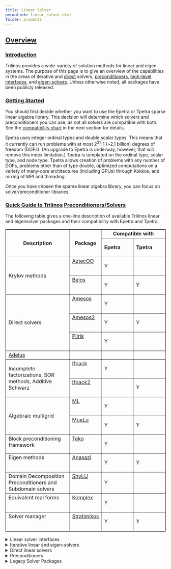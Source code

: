 ```yaml
---
title: Linear Solver
permalink: linear_solver.html
folder: products
---
```


## <span style="text-decoration: underline;">Overview</span>

### <span style="text-decoration: underline;">Introduction</span>

Trilinos provides a wide-variety of solution methods for linear and eigen systems. The purpose of this page is to give an overview of the capabilities in the areas of iterative and [direct](#_Direct_linear_solvers) solvers, [preconditioners](#_Preconditioners), [high-level interfaces](#Stratimikos), and [eigen-solvers](#Anasazi). Unless otherwise noted, all packages have been publicly released.

### <span style="text-decoration: underline;">Getting Started</span>

You should first decide whether you want to use the Epetra or Tpetra sparse linear algebra library. This decision will determine which solvers and preconditioners you can use, as not all solvers are compatible with both. See the [compatibility chart](#_Compatibility_with_Epetra) in the next section for details.

Epetra uses integer ordinal types and double scalar types. This means that it currently can run problems with at most 2<sup>31</sup>-1 (~2.1 billion) degrees of freedom (DOFs). (An upgrade to Epetra is underway, however, that will remove this index limitation.) Tpetra is templated on the ordinal type, scalar type, and node type. Tpetra allows creation of problems with any number of DOFs, problems other than of type double, optimized computations on a variety of many-core architectures (including GPUs) through Kokkos, and mixing of MPI and threading.

Once you have chosen the sparse linear algebra library, you can focus on solver/preconditioner libraries.

### <span style="text-decoration: underline;">Quick Guide to Trilinos</span> <span style="text-decoration: underline;">Preconditioners</span><span style="text-decoration: underline;">/Solvers</span>

The following table gives a one-line description of available Trilinos linear and eigensolver packages and their compatibility with Epetra and Tpetra.

<table border="1" cellspacing="0" cellpadding="0">

<tbody>

<tr>

<td rowspan="2" width="40%"><center> <strong>Description</strong> </center></td>

<td rowspan="2" width="20%"><center> <strong>Package</strong> </center></td>

<td colspan="2" width="40%">

<center><strong>Compatible with</strong></center>

</td>

</tr>

<tr>

<td width="20%">

<strong>Epetra</strong>

</td>

<td width="20%">

<strong>Tpetra</strong>

</td>

</tr>

<tr>

<td rowspan="2" width="261">Krylov methods</td>

<td valign="top" width="99"><a href="#aztecoo-preconditioners-and-krylov-subspace-methods">AztecOO</a></td>

<td width="68">

Y

</td>

<td width="68"></td>

</tr>

<tr>

<td valign="top" width="99"><a href="#belos-classical-and-block-krylov-subspace-methods">Belos</a></td>

<td width="68">

Y

</td>

<td width="68">

Y

</td>

</tr>

<tr>

<td rowspan="3" width="261">Direct solvers</td>

<td valign="top" width="99"><a href="#amesos-direct-sparse-linear-solver-interface">Amesos</a></td>

<td width="68">

Y

</td>

<td width="68"></td>

</tr>

<tr>

<td valign="top" width="99"><a href="#amesos2-direct-sparse-linear-solver-interface">Amesos2</a></td>

<td width="68">

Y

</td>

<td width="68">

Y

</td>

</tr>

<tr>

<td valign="top" width="99"><a href="#pliris-direct-dense-linear-solver">Pliris</a></td>

<td width="68">

Y

</td>

<td width="68"></td>

</tr>

<tr>

<td valign="top" width="99"><a href="#adelus-direct-dense-linear-solver">Adelus</a></td>

<td width="68"></td>

<td width="68"></td>

</tr>

<tr>

<td rowspan="2" width="261">Incomplete factorizations, SOR methods, Additive Schwarz</td>

<td valign="top" width="99"><a href="#ifpack-point-preconditioning-incomplete-factorizations-and-classical-domain-decomposition">Ifpack</a></td>

<td width="68">

Y

</td>

<td width="68"></td>

</tr>

<tr>

<td valign="top" width="99"><a href="#ifpack2-point-preconditioning-incomplete-factorizations">Ifpack2</a></td>

<td width="68"></td>

<td width="68">

Y

</td>

</tr>

<tr>

<td rowspan="2" width="261">Algebraic multigrid</td>

<td valign="top" width="99"><a href="#ml-smoothed-aggregation-algebraic-multigrid">ML</a></td>

<td width="68">

Y

</td>

<td width="68"></td>

</tr>

<tr>

<td valign="top" width="99"><a href="#muelu-multigrid-framework">MueLu</a></td>

<td width="68">

Y

</td>

<td width="68">

Y

</td>

</tr>

<tr>

<td valign="top" width="261">Block preconditioning framework</td>

<td valign="top" width="99"><a href="#teko-block-preconditioning-framework">Teko</a></td>

<td width="68">

Y

</td>

<td width="68"></td>

</tr>

<tr>

<td valign="top" width="261">Eigen methods</td>

<td valign="top" width="99"><a href="#anasazi-parallel-eigen-solvers">Anasazi</a></td>

<td width="68">

Y

</td>

<td width="68">

Y

</td>

</tr>

<tr>

<td valign="top" width="261">Domain Decomposition Preconditioners and Subdomain solvers </td>

<td valign="top" width="99"><a href="#shylu-hybrid-iterativedirect-schur-complement-solver">ShyLU</a></td>

<td width="68">

Y

</td>

<td width="68"></td>

</tr>

<tr>

<td valign="top" width="261">Equivalent real forms</td>

<td valign="top" width="99"><a href="#komplex-complex-valued-system-solver">Komplex</a></td>

<td width="68">

Y

</td>

<td width="68"></td>

</tr>

<tr>

<td valign="top" width="261">Solver manager</td>

<td valign="top" width="99"><a href="#stratimikos-high-level-linear-solver-interface">Stratimikos</a></td>

<td width="68">

Y

</td>

<td width="68">

Y

</td>

</tr>

</tbody>

</table>



<details>
  <summary>  Linear solver interfaces </summary>
  
<p>

  
### **Stratimikos**: High level linear solver interface

Point-of-contact: Roscoe Bartlett (rabartl@sandia.gov)  
[https://trilinos.org/stratimikos](stratimikos.html)

Stratimikos contains a unified set of wrappers to linear solver and preconditioner capabilities in Trilinos. Stratimikos essentially consists of the single class DefaultLinearSolverBuilder. This class takes as input a (nested) parameter list that contains options for the desired solvers and preconditioners.

Stratimikos has adapters for AztecOO, Belos, Amesos, Ifpack, and ML. Stratimikos is compatible with Epetra and Tpetra.

* * *

</p>
  
</details>


<details>
  <summary>  Iterative linear and eigen-solvers</summary>


### **Belos**: Classical and block Krylov subspace methods

Points-of-contact: Heidi Thornquist (hkthorn@sandia.gov) and Jennifer Loe (jloe@sandia.gov)  
[https://trilinos.github.io/belos.html](belos.html)

Belos provides next-generation iterative linear solvers and a powerful linear solver developer framework. This framework includes the following abstract interfaces and implementations:

*   Abstract interfaces to linear algebra using traits mechanisms. This allows the user to leverage any existing investment in their description of matrices and vectors. The provided concrete linear algebra adapters enable Belos to be used anywhere Epetra and Thyra are employed for linear algebra services.

*   Abstract interfaces to orthogonalization; implementations of iterated classical Gram-Schmidt (ICGS), classical Gram-Schmidt with a DGKS correction step, and iterated modified Gram-Schmidt (IMGS) are included.

*   Abstract interfaces to iteration kernels; implementations of conjugate gradient (CG), block CG, block GMRES, pseudo-block GMRES, block flexible GMRES, and GCRO-DR iterations are included.

*   Powerful solver managers are provided for solving a linear system using CG or block CG, GMRES or block GMRES with restarting, pseudo-block GMRES for performing single-vector GMRES simultaneously on multiple right-hand sides, and a single-vector recycled Krylov method (GCRO-DR).

*   Basic linear problem class is provided for the user to define an unpreconditioned or preconditioned (left, right, two-sided) linear system for Belos to solve.

Belos is compatible with Epetra and Tpetra.

### **Anasazi**: parallel eigen-solvers

Point-of-contact: Heidi Thornquist (hkthorn@sandia.gov)  
[https://trilinos.github.io/anasazi.html](anasazi.html)

Anasazi is an extensible and interoperable framework for large-scale eigenvalue algorithms. The motivation for this framework is to provide a generic interface to a collection of algorithms for solving large-scale eigenvalue problems. Anasazi is interoperable because both the matrix and vectors (defining the eigenspace) are considered to be opaque objects—only knowledge of the matrix and vectors via elementary operations is necessary. An implementation of Anasazi is accomplished via the use of interfaces. Current interfaces available include Epetra and so any libraries that understand Epetra matrices and vectors (such as AztecOO) may also be used in conjunction with Anasazi.

One of the goals of Anasazi is to allow the user the flexibility to specify the data representation for the matrix and vectors and so leverage any existing software investment. The algorithms that are currently available through Anasazi are block Krylov-Schur, block Davidson, and locally-optimal block preconditioned conjugate gradient (LOBPCG) method.

Anasazi is compatible with Epetra and Tpetra.

<div>

<div align="center">

* * *

</div>

</div>

</details>




<details>
  <summary>  Direct linear solvers </summary>

### **Amesos2**: direct sparse linear solver interface

Point-of-contact: Siva Rajamanickam (srajama@sandia.gov)  
[https://trilinos.github.io/amesos2.html](amesos2.html)

Amesos2 can be considered a templated version of Amesos that supports a wider variety of scalar and index types. Amesos2 provides two internal serial direct solvers, KLU2 (as of release 11.12) and Basker (as of release 11.14). Users of prior releases will need a third-party direct solver, such as SuperLU.


### **Adelus**: direct dense linear solver

Point-of-contact: Vinh Dang (vqdang@sandia.gov)
[https://trilinos.github.io/adelus.html](adelus.html)


Adelus performs LU factorization with partial pivoting and solves for a dense (real or complex) linear equation system on a distributed computing system using MPI for message passing. It can be considered a replacement for Pliris, which runs only on CPUs. Adelus uses Kokkos and Kokkos Kernels to achieve performance portability on heterogeneous architectures equipped with CPUs and accelerated hardware such as GPUs.

The matrix is blocked mapped onto MPI processes (either on host memory or device memory). It is factored and solved as if it was torus-wrapped for an optimal balance of computation and communication. A permutation operation is performed on the results to restore the results to their correct position so the torus-wrap distribution is hidden to the user. Each process contains blocks of the matrix and the right hand sides. A distribution function is used to optimally load balance the computation and communication during the LU factorization of the matrix. Each process handles its own workload through the Kokkos Kernels BLAS routines optimized for multi-threaded CPUs and massively parallel GPUs. GPU-aware MPI can be used on GPU architectures to allows direct communication among GPU buffers.

Adelus provides three interfaces, FactorSolve (factors and solves a dense system in which matrix and RHS are packed in Kokkos View), Factor (factors a dense matrix for later solve), and Solve (solves a previously factored dense matrix for provided RHS). Adelus supports solving for multiple RHS vectors. Adelus allows applications to concurrently launch multiple solvers each of which is associated with a MPI sub-communicator of the MPI_COMM_WORLD.


* * *

</details>


<details>
  <summary>  Preconditioners  </summary>

### **ShyLU**: Hybrid iterative/direct Schur complement solver

Point-of-contact: Siva Rajamanickam (srajama@sandia.gov)

[https://trilinos.github.io/shylu.html](shylu.html)

ShyLU is designed as a set of domain-decomposition solvers that us distributed memory and node-level solvers and kernels that support the distributed memory solvers. The approaches in ShyLU are algebraic and so can be used as a black-box solvers.

The Domain Decomposition methods in ShyLU are a one-level hybrid direct/iterative approach based on Schur complements, two-level balancing domain decomposition method (bddc) and Overlapping Schwarz methods ([FROSch](https://shylu-frosch.github.io)). The node level solvers include sparse LU factorization (basker), sparse Cholesky factorization (Tacho), multithreaded triangular solver (HTS) and a fast iterative ILU algorithm (FastILU).


### **Teko**: Block preconditioning framework

Point-of-contact: Eric Cyr (eccyr@sandia.gov)  
[https://trilinos.github.io/teko.html](teko.html)

Teko is a package for development and implementation of block preconditioners. This includes support for manipulation and setup of block operators. Furthermore tools exist to support decomposition of a fully coupled operator. Additionally, facilities that allow the construction of approximate inverse operators using the full complement of available preconditioners and solvers are available in Teko. Finally, a small number of generic block preconditioners has been implemented in Teko, including block Jacobi, and block Gauss-Seidel. For the Navier-Stokes equation, Teko has implementations of SIMPLE, PCD and LSC.



### **Ifpack2**: Point preconditioning, incomplete factorizations

Points-of-contact: Chris Siefert ([csiefer@sandia.gov](mailto:csiefer@sandia.gov)), Jonathan Hu ([jhu@sandia.gov](mailto:jhu@sandia.gov))

[https://trilinos.github.io/ifpack2.html](ifpack2.html)

Ifpack2 can be considered a templated version of Ifpack. It provides SOR type relaxation methods, incomplete factorizations, and additive Schwarz methods.

Ifpack2 is compatible with Tpetra only.



### **MueLu**: multigrid framework

Points-of-contact: Ray Tuminaro (rstumin@sandia.gov), Jonathan Hu (jhu@sandia.gov), and Chris Siefert([csiefer@sandia.gov](mailto:csiefer@sandia.gov))  
[https://trilinos.github.io/muelu.html](muelu.html)

MueLu provides a framework for parallel multigrid preconditioning methods for large sparse linear systems. MueLu provides algebraic multigrid methods for symmetric and nonsymmetric systems based on smoothed aggregation. It is designed to be extensible and can in principle support other algebraic multigrid (e.g., Ruge-Stueben) and geometric multigrid methods. MueLu does not provide any smoothers itself, but instead relies on other Trilinos packages for these capabilities. MueLu is templated on the ordinal and scalar types, and it can also exploit the hybrid communication benefits of Tpetra and Kokkos.

MueLu is compatible with Epetra and Tpetra.

* * *

</details>


<details>
  <summary>  Legacy Solver Packages </summary>


  ### **AztecOO**: Preconditioners and Krylov subspace methods

Point-of-contact: Mike Heroux (maherou@sandia.gov)  
[https://trilinos.github.io/aztecoo.html](aztecoo.html)

AztecOO includes a number of Krylov iterative methods such as conjugate gradient (CG), generalized minimum residual (GMRES) and stabilized biconjugate gradient (BiCGSTAB) to solve systems of equations. AztecOO may use a variety of internally implemented preconditioners, such as SOR, polynomial, domain decomposition, and incomplete factorization preconditioning, as well as preconditioners provided by other Trilinos packages. AztecOO also fully contains the C-language Aztec linear solver package, so any application that is using Aztec can use the AztecOO library in place of Aztec. Note that only bug fixes are being applied to AztecOO. Active algorithm development is taking place in [Belos](http://trilinos.org/oldsite/CapabilityWebpages/LinearEigenCapabilities/overview.html#Belos).

AztecOO is compatible with Epetra only.

### **ML**: smoothed aggregation algebraic multigrid

Points-of-contact: Ray Tuminaro (rstumin@sandia.gov), Jonathan Hu (jhu@sandia.gov), and Chris Siefert (csiefer@sandia.gov)  
[https://trilinos.github.io/ml.html](ml.html)

ML contains a variety of parallel multigrid schemes for preconditioning or solving large sparse linear systems of equations arising primarily from elliptic PDE discretizations. The main methods in ML are

*   smoothed aggregation algebraic multigrid
*   FAS nonlinear algebraic multigrid
*   two distinct algebraic multigrid methods for the eddy current approximations to Maxwell’s equations
*   a smoothed-aggregation-like method for convection dominated systems
*   matrix-free algebraic multigrid.

Within each of these methods there are several different algorithms to guide the type of coarsening and the inter-grid transfers (including the ability to drop weak coupling within the operator during inter-transfer construction). Additionally, ML can use Zoltan to rebalance coarse grid operators for better parallel performance.

ML provides a variety of smoothers: SOR, polynomial, Ifpack domain decomposition and incomplete factorizations, and Aztec methods. Coarse-grid solvers include the afore-mentioned smoothers, as well as any direct method available through Amesos.

ML can also be used as a framework to generate new multigrid methods. Using ML’s internal aggregation routines and Galerkin products, it is possible to focus on new types of inter-grid transfer operators without having to address the cumbersome aspects of generating an entirely new parallel algebraic multigrid code. We have used this flexibility to produce special multilevel methods using coarse grid finite element functions to serve as inter-grid transfers.

ML is compatible with Epetra only.

### **Amesos**: direct sparse linear solver interface

Point-of-contact: Siva Rajamanickam (srajama@sandia.gov)  
[https://trilinos.github.io/amesos.html](amesos.html)

Amesos is a set of C++ interfaces to serial and parallel sparse direct solvers. Amesos contains two nice sparse solvers: KLU and Paraklete. KLU is serial, while Paraklete (distributed with Trilinos 7.0 or higher) is a parallel solver. Amesos also offers an interface to LAPACK, and several other well-know solvers available on the web.

The main idea of Amesos is to give a high-level view of direct solvers, as composed by four main phases:

1) specification of parameters  
2) initialization of the solver, using matrix sparsity only  
3) computation of the factors  
4) solution of the linear system

Amesos insulates the user from all the low-level details typical of direct solvers, like the matrix format, data distribution for the matrix, the solution and the right-hand side, parameter settings, and so on. Amesos is not based on any matrix format; instead, an matrix interface (specified by using the Epetra_RowMatrix class) is adopted. This facilitates the usage of Amesos classes in any projects whose matrix can be wrapped as an Epetra_RowMatrix.

### **Ifpack**: Point preconditioning, incomplete factorizations, and classical domain decomposition

Points-of-contact: Mike Heroux (maherou@sandia.gov) and Siva Rajamanickam (srajama@sandia.gov)  
[https://trilinos.github.io/ifpack.html](ifpack.html)

Ifpack provides a suite of object-oriented algebraic preconditioners. Ifpack constructors expect an Epetra_RowMatrix object for construction. Ifpack objects interact well with other Trilinos classes. In particular,Ifpack can be used as a preconditioner for AztecOO and smoother in ML.

Ifpack contains one-level domain decomposition preconditioners of overlapping type. Each “subdomain” is defined by the set of rows assigned to a given processors. Several options are available for the local solution, ranging from simple relaxation schemes, to incomplete factorizations, to direct solvers (through the Amesos package).

Ifpack is compatible with Epetra only.
  
### **Pliris**: direct dense linear solver

Point-of-contact: Joe Kotulski (jdkotul@sandia.gov)  
[https://trilinos.github.io/pliris.html](pliris.html)

Pliris is an object-oriented interface to a LU solver for dense matrices on parallel platforms. These matrices are double precision real matrices distributed on a parallel machine.

The matrix is torus-wrap mapped onto the processors(transparent to the user) and uses partial pivoting during the factorization of the matrix. Each processor contains a portion of the matrix and the right hand sides determined by a distribution function to optimally load balance the computation and communication during the factorization of the matrix. The general prescription is that no processor can have no more(or less) than one row or column of the matrix than any other processor. Since the input matrix is not torus-wrapped permutation of the results is performed to “unwrap the results” which is transparent to the user.

  
### **Komplex**: Complex-valued system solver

Points-of-contact: Mike Heroux (maherou@sandia.gov) and David Day (dmday@sandia.gov)  
[https://trilinos.github.io/komplex.html](komplex.html)

KOMPLEX is an add-on module to AZTEC that allows users to solve complex-valued linear systems. KOMPLEX solves a complex-valued linear system Ax=b by solving an equivalent real-valued system of twice the dimension.

<div>

<div align="center">

* * *

</div>

</div>

</details>


